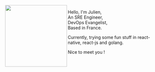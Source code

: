 <img src="https://github.com/julienvinet/julienvinet/blob/main/profil.png" width="200px" align="left" />

Hello, I'm Julien,\
An SRE Engineer,\
DevOps Evangelist,\
Based in France.

Currently, trying some fun stuff in react-native, react-js and golang.

Nice to meet you !
